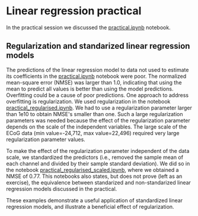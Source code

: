 # Linear regression practical

In the practical session we discussed the [practical.ipynb](practical.ipynb) notebook.

## Regularization and standarized linear regression models

The predictions of the linear regression model to data not used to estimate its coefficients in the [practical.ipynb](practical.ipynb) notebook were poor. The normalized mean-square error (NMSE) was larger than 1.0, indicating that using the mean to predict all values is better than using the model predictions. Overfitting could be a cause of poor predictions. One approach to address overfitting is regularization. We used regularization in the notebook [practical_regularised.ipynb](practical_regularised.ipynb). We had to use a regularization parameter larger than 1e10 to obtain NMSE's smaller than one. Such a large regularization parameters was needed because the effect of the regularization parameter depends on the scale of the independent variables. The large scale of the ECoG data (min value=-24,712, max value=22,496) required very large regularization parameter values.

To make the effect of the regularization parameter independent of the data scale, we standardized the predictors (i.e., removed the sample mean of each channel and divided by their sample standard deviation). We did so in the notebook
[practical_regularised_scaled.ipynb](practical_regularised_scaled.ipynb), where we obtained a NMSE of 0.77. This notebooks also states, but does not prove (left as an exercise), the equivalence between standarized and non-standarized linear regression models discussed in the practical.

These examples demonstrate a useful application of standardized linear regression models, and illustrate a beneficial effect of regularization.
